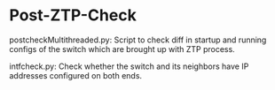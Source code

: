 # Post-ZTP-Check
postcheckMultithreaded.py: Script to check diff in startup and running configs of the switch which are brought up with ZTP process.   

intfcheck.py: Check whether the switch and its neighbors have IP addresses configured on both ends.

